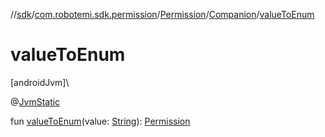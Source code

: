 //[sdk](../../../../index.md)/[com.robotemi.sdk.permission](../../index.md)/[Permission](../index.md)/[Companion](index.md)/[valueToEnum](value-to-enum.md)

# valueToEnum

[androidJvm]\

@[JvmStatic](https://kotlinlang.org/api/latest/jvm/stdlib/kotlin.jvm/-jvm-static/index.html)

fun [valueToEnum](value-to-enum.md)(value: [String](https://kotlinlang.org/api/latest/jvm/stdlib/kotlin/-string/index.html)): [Permission](../index.md)
